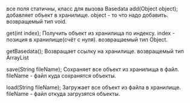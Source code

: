 все поля статичны, класс для вызова Basedata add(Object object); добавляет объект в хранилище.
object - то что надо добавить.
возвращемый тип void.

get(int index); Получить объект из хранилища по индексу.
index - позиция в хранилище(счёт с нуля). возвращаемый тип Object.

getBasedata(); Возвращает ссылку на хранилище.
возвращемый тип ArrayList

save(String fileName); Сохраняет все объект из хранилища в файл.
fileName - файл куда сохранятся объекты.

load(String fileName); Загружает все объект из файла в хранилище.
fileName - файл откуда загрузятся объекты.
